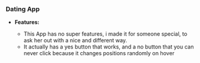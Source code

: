 ### **Dating App**

- **Features:**

  - This App has no super features, i made it for someone special, to ask her out with a nice and different way.
  - It actually has a yes button that works, and a no button that you can never click because it changes positions randomly on hover
